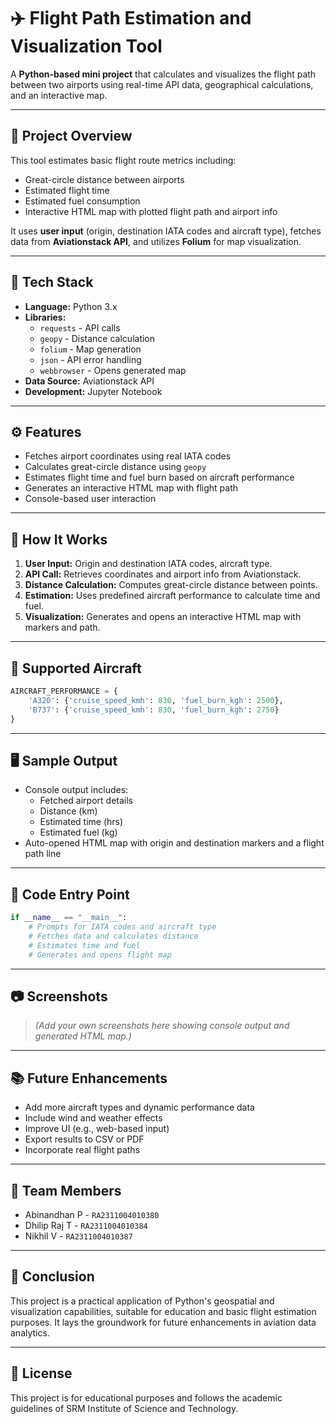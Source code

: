 
# ✈️ Flight Path Estimation and Visualization Tool

A **Python-based mini project** that calculates and visualizes the flight path between two airports using real-time API data, geographical calculations, and an interactive map.

---

## 📌 Project Overview

This tool estimates basic flight route metrics including:

- Great-circle distance between airports
- Estimated flight time
- Estimated fuel consumption
- Interactive HTML map with plotted flight path and airport info

It uses **user input** (origin, destination IATA codes and aircraft type), fetches data from **Aviationstack API**, and utilizes **Folium** for map visualization.

---

## 🧰 Tech Stack

- **Language:** Python 3.x  
- **Libraries:**
  - `requests` - API calls
  - `geopy` - Distance calculation
  - `folium` - Map generation
  - `json` - API error handling
  - `webbrowser` - Opens generated map
- **Data Source:** Aviationstack API  
- **Development:** Jupyter Notebook

---

## ⚙️ Features

- Fetches airport coordinates using real IATA codes
- Calculates great-circle distance using `geopy`
- Estimates flight time and fuel burn based on aircraft performance
- Generates an interactive HTML map with flight path
- Console-based user interaction

---

## 🧪 How It Works

1. **User Input:** Origin and destination IATA codes, aircraft type.
2. **API Call:** Retrieves coordinates and airport info from Aviationstack.
3. **Distance Calculation:** Computes great-circle distance between points.
4. **Estimation:** Uses predefined aircraft performance to calculate time and fuel.
5. **Visualization:** Generates and opens an interactive HTML map with markers and path.

---

## 🚀 Supported Aircraft

```python
AIRCRAFT_PERFORMANCE = {
    'A320': {'cruise_speed_kmh': 830, 'fuel_burn_kgh': 2500},
    'B737': {'cruise_speed_kmh': 830, 'fuel_burn_kgh': 2750}
}
```

---

## 🖥️ Sample Output

- Console output includes:
  - Fetched airport details
  - Distance (km)
  - Estimated time (hrs)
  - Estimated fuel (kg)
- Auto-opened HTML map with origin and destination markers and a flight path line

---

## 📌 Code Entry Point

```python
if __name__ == "__main__":
    # Prompts for IATA codes and aircraft type
    # Fetches data and calculates distance
    # Estimates time and fuel
    # Generates and opens flight map
```

---

## 📷 Screenshots

> _(Add your own screenshots here showing console output and generated HTML map.)_

---

## 📚 Future Enhancements

- Add more aircraft types and dynamic performance data
- Include wind and weather effects
- Improve UI (e.g., web-based input)
- Export results to CSV or PDF
- Incorporate real flight paths

---

## 👥 Team Members

- Abinandhan P - `RA2311004010380`
- Dhilip Raj T - `RA2311004010384`
- Nikhil V - `RA2311004010387`

---

## 🏁 Conclusion

This project is a practical application of Python's geospatial and visualization capabilities, suitable for education and basic flight estimation purposes. It lays the groundwork for future enhancements in aviation data analytics.

---

## 🔗 License

This project is for educational purposes and follows the academic guidelines of SRM Institute of Science and Technology.
